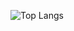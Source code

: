 ![Top Langs](https://github-readme-stats.vercel.app/api/top-langs/?username=williamdesousa&layout=compact&theme=transparent&show_icons=true&locale=pt-br)
